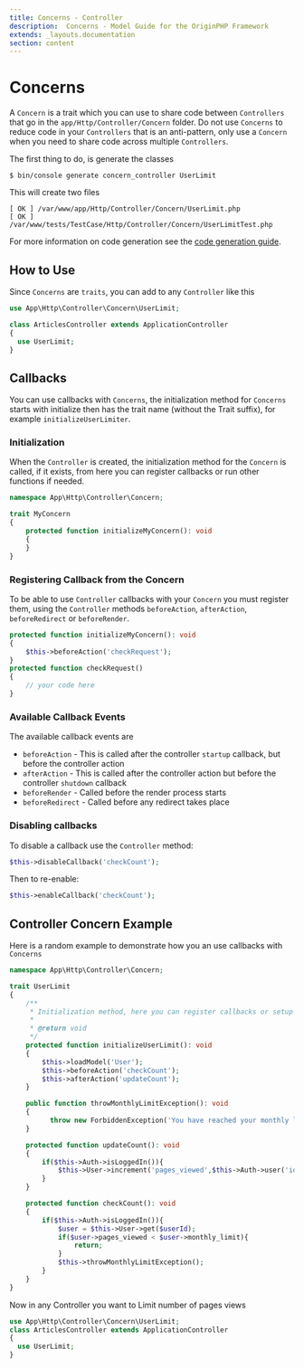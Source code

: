 ```yaml
---
title: Concerns - Controller
description:  Concerns - Model Guide for the OriginPHP Framework
extends: _layouts.documentation
section: content
---
```

# Concerns

A `Concern` is a trait which you can use to share code between `Controllers` that go in the `app/Http/Controller/Concern` folder. Do not use `Concerns` to reduce code in your `Controllers` that is an anti-pattern, only use a `Concern` when you need to share code across multiple `Controllers`.

The first thing to do, is generate the classes

```linux
$ bin/console generate concern_controller UserLimit
```

This will create two files

```
[ OK ] /var/www/app/Http/Controller/Concern/UserLimit.php
[ OK ] /var/www/tests/TestCase/Http/Controller/Concern/UserLimitTest.php
```

For more information on code generation see the [code generation guide](/docs/development/code-generation).

## How to Use

Since `Concerns` are  `traits`, you can add to any `Controller` like this

```php
use App\Http\Controller\Concern\UserLimit;

class ArticlesController extends ApplicationController
{
  use UserLimit;
}
```

## Callbacks

You can use callbacks with `Concerns`, the initialization method for `Concerns` starts with initialize then has the trait name (without the Trait suffix), for example `initializeUserLimiter`.

### Initialization

When the `Controller` is created, the initialization method for the `Concern` is called, if it exists, from here you can register callbacks or run other functions if needed.

```php
namespace App\Http\Controller\Concern;

trait MyConcern
{
    protected function initializeMyConcern(): void
    {
    }
}
```

### Registering Callback from the Concern

To be able to use `Controller` callbacks with your `Concern` you must register them, using the `Controller` methods `beforeAction`, `afterAction`, `beforeRedirect` or `beforeRender`.

```php
protected function initializeMyConcern(): void
{
    $this->beforeAction('checkRequest');
}
protected function checkRequest()
{
    // your code here
}
```

### Available Callback Events

The available callback events are

- `beforeAction` - This is called after the controller `startup` callback, but before the controller action
- `afterAction` - This is called after the controller action but before the controller `shutdown` callback
- `beforeRender` - Called before the render process starts
- `beforeRedirect` - Called before any redirect takes place

### Disabling callbacks

To disable a callback use the `Controller` method:

```php
$this->disableCallback('checkCount');
```

Then to re-enable:

```php
$this->enableCallback('checkCount');
```

## Controller Concern Example

Here is a random example to demonstrate how you an use callbacks with `Concerns`

```php
namespace App\Http\Controller\Concern;

trait UserLimit
{
    /**
     * Initialization method, here you can register callbacks or setup your controller
     *
     * @return void
     */
    protected function initializeUserLimit(): void
    {
        $this->loadModel('User');
        $this->beforeAction('checkCount');
        $this->afterAction('updateCount');
    }

    public function throwMonthlyLimitException(): void
    {
          throw new ForbiddenException('You have reached your monthly limit');
    }

    protected function updateCount(): void
    {
        if($this->Auth->isLoggedIn()){
            $this->User->increment('pages_viewed',$this->Auth->user('id'));
        }
    }

    protected function checkCount(): void
    {
        if($this->Auth->isLoggedIn()){
            $user = $this->User->get($userId);
            if($user->pages_viewed < $user->monthly_limit){
                return;
            }
            $this->throwMonthlyLimitException();
        }
    }
}
```

Now in any Controller you want to Limit number of pages views

```php
use App\Http\Controller\Concern\UserLimit;
class ArticlesController extends ApplicationController
{
  use UserLimit;
}
```